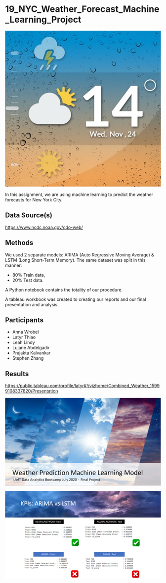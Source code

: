 # 19_NYC_Weather_Forecast_Machine_Learning_Project 

![GitHub Logo](Weather_Predictions.jpg)

In this assignment, we are using machine learning to predict the weather forecasts for New York City. 

## Data Source(s)
https://www.ncdc.noaa.gov/cdo-web/


## Methods
We used 2 separate models: ARIMA (Auto Regressive Moving Average) & LSTM (Long Short-Term Memory). The same dataset was split in this manner:
*  80% Train data,
*  20% Test data.

A Python notebook contains the totality of our procedure.


A tableau workbook was created to creating our reports and our final presentation and analysis.

## Participants
* Anna Wrobel
* Latyr Thiao
* Leah Lindy
* Lujane Abdelgadir
* Prajakta Kalvankar
* Stephen Zhang



## Results

https://public.tableau.com/profile/latyr#!/vizhome/Combined_Weather_15999108337820/Presentation

![GitHub Logo](Presentation_1.png)

![GitHub Logo](Presentation_2.png)











